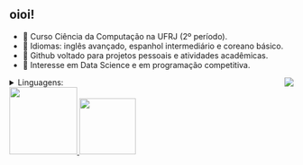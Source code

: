 ## oioi!

- 🍃 Curso Ciência da Computação na UFRJ (2º período).
- 🍃 Idiomas: inglês avançado, espanhol intermediário e coreano básico.
- 🍃 Github voltado para projetos pessoais e atividades acadêmicas.
- 🍃 Interesse em Data Science e em programação competitiva.

 <img align=right src="https://i.pinimg.com/originals/c8/ba/c5/c8bac54c9a235302eb084c6671b69770.gif" />

<details>
  <summary> Linguagens: </summary>
  <a href="https://skillicons.dev">
    <img src="https://skillicons.dev/icons?i=cpp,c,py" />
  </a>
</details>

<div>
 
<div align="left">
  <a href="https://github.com/blueisas">
    <img height="120em" src="https://github-readme-stats.vercel.app/api?username=mariLuwai&count_private=true&include_all_commits=true&show_icons=true&theme=city_lights&hide_border=false&show_owner=true"/>
    <img height="100em" src="https://github-readme-stats.vercel.app/api/top-langs/?username=mariLuwai&theme=city_lights&hide_border=false&&layout=compact"/>
  </a>
</div>


